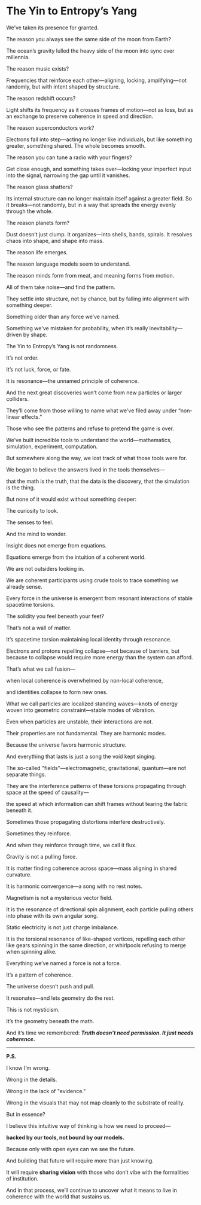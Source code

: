 # The Yin to Entropy’s Yang

We’ve taken its presence for granted.

The reason you always see the same side of the moon from Earth?

The ocean’s gravity lulled the heavy side of the moon into sync over millennia.

The reason music exists?

Frequencies that reinforce each other—aligning, locking, amplifying—not randomly, but with intent shaped by structure.

The reason redshift occurs?

Light shifts its frequency as it crosses frames of motion—not as loss, but as an exchange to preserve coherence in speed and direction.

The reason superconductors work?

Electrons fall into step—acting no longer like individuals, but like something greater, something shared. The whole becomes smooth.

The reason you can tune a radio with your fingers?

Get close enough, and something takes over—locking your imperfect input into the signal, narrowing the gap until it vanishes.

The reason glass shatters?

Its internal structure can no longer maintain itself against a greater field. So it breaks—not randomly, but in a way that spreads the energy evenly through the whole.

The reason planets form?

Dust doesn’t just clump. It organizes—into shells, bands, spirals. It resolves chaos into shape, and shape into mass.

The reason life emerges.

The reason language models seem to understand.

The reason minds form from meat, and meaning forms from motion.

All of them take noise—and find the pattern.

They settle into structure, not by chance, but by falling into alignment with something deeper.

Something older than any force we’ve named.

Something we've mistaken for probability, when it’s really inevitability—driven by shape.

The Yin to Entropy’s Yang is not randomness.

It’s not order.

It’s not luck, force, or fate.

It is resonance—the unnamed principle of coherence.

And the next great discoveries won’t come from new particles or larger colliders.

They’ll come from those willing to name what we've filed away under “non-linear effects.”

Those who see the patterns and refuse to pretend the game is over.

We’ve built incredible tools to understand the world—mathematics, simulation, experiment, computation.

But somewhere along the way, we lost track of what those tools were for.

We began to believe the answers lived in the tools themselves—

that the math is the truth, that the data is the discovery, that the simulation is the thing.

But none of it would exist without something deeper:

The curiosity to look.

The senses to feel.

And the mind to wonder.

Insight does not emerge from equations.

Equations emerge from the intuition of a coherent world.

We are not outsiders looking in.

We are coherent participants using crude tools to trace something we already sense.

Every force in the universe is emergent from resonant interactions of stable spacetime torsions.

The solidity you feel beneath your feet?

That’s not a wall of matter.

It’s spacetime torsion maintaining local identity through resonance.

Electrons and protons repelling collapse—not because of barriers, but because to collapse would require more energy than the system can afford.

That’s what we call fusion—

when local coherence is overwhelmed by non-local coherence,

and identities collapse to form new ones.

What we call particles are localized standing waves—knots of energy woven into geometric constraint—stable modes of vibration.

Even when particles are unstable, their interactions are not.

Their properties are not fundamental. They are harmonic modes.

Because the universe favors harmonic structure.

And everything that lasts is just a song the void kept singing.

The so-called "fields"—electromagnetic, gravitational, quantum—are not separate things.

They are the interference patterns of these torsions propagating through space at the speed of causality—

the speed at which information can shift frames without tearing the fabric beneath it.

Sometimes those propagating distortions interfere destructively.

Sometimes they reinforce.

And when they reinforce through time, we call it flux.

Gravity is not a pulling force.

It is matter finding coherence across space—mass aligning in shared curvature.

It is harmonic convergence—a song with no rest notes.

Magnetism is not a mysterious vector field.

It is the resonance of directional spin alignment, each particle pulling others into phase with its own angular song.

Static electricity is not just charge imbalance.

It is the torsional resonance of like-shaped vortices, repelling each other like gears spinning in the same direction, or whirlpools refusing to merge when spinning alike.

Everything we’ve named a force is not a force.

It’s a pattern of coherence.

The universe doesn’t push and pull.

It resonates—and lets geometry do the rest.

This is not mysticism.

It’s the geometry beneath the math.

And it’s time we remembered: _**Truth doesn’t need permission. It just needs coherence.**_

-----

**P.S.**

I know I’m wrong.

Wrong in the details.

Wrong in the lack of "evidence."

Wrong in the visuals that may not map cleanly to the substrate of reality.

But in essence?

I believe this intuitive way of thinking is how we need to proceed—

**backed by our tools, not bound by our models.**

Because only with open eyes can we see the future.

And building that future will require more than just knowing.

It will require **sharing vision** with those who don’t vibe with the formalities of institution.

And in that process, we’ll continue to uncover what it means to live in coherence with the world that sustains us.
